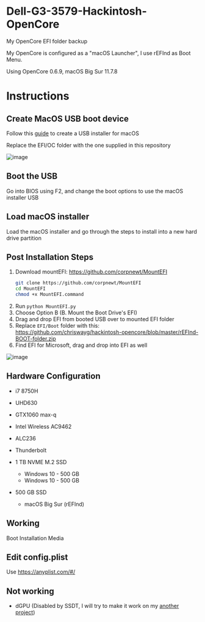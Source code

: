 # Dell-G3-3579-Hackintosh-OpenCore
My OpenCore EFI folder backup

My OpenCore is configured as a "macOS Launcher", I use rEFInd as Boot Menu.

Using OpenCore 0.6.9, macOS Big Sur 11.7.8

# Instructions

## Create MacOS USB boot device

Follow this [guide](https://dortania.github.io/OpenCore-Install-Guide/installer-guide/) to create a USB installer for macOS

Replace the EFI/OC folder with the one supplied in this repository

![image](https://github.com/aarlin/Dell-G3-3579-3779-Hackintosh-OpenCore/assets/5667435/980bfb75-9150-49ea-8db3-4aa8d2fcc57b)

## Boot the USB 
Go into BIOS using F2, and change the boot options to use the macOS installer USB

## Load macOS installer

Load the macOS installer and go through the steps to install into a new hard drive partition

## Post Installation Steps

1. Download mountEFI: https://github.com/corpnewt/MountEFI
   ```bash
   git clone https://github.com/corpnewt/MountEFI
   cd MountEFI
   chmod +x MountEFI.command
   ```
3. Run `python MountEFI.py`  
4. Choose Option B (B. Mount the Boot Drive's EFI)  
5. Drag and drop EFI from booted USB over to mounted EFI folder  
6. Replace `EFI/Boot` folder with this: https://github.com/chriswayg/hackintosh-opencore/blob/master/rEFInd-BOOT-folder.zip  
7. Find EFI for Microsoft, drag and drop into EFI as well

![image](https://github.com/aarlin/Dell-G3-3579-3779-Hackintosh-OpenCore/assets/5667435/626fd0a7-e8a0-4eec-b93e-11ec8e9a2b9d)


## Hardware Configuration
* i7 8750H
* UHD630
* GTX1060 max-q
* Intel Wireless AC9462
* ALC236
* Thunderbolt

* 1 TB NVME M.2 SSD
   * Windows 10 - 500 GB
   * Windows 10 - 500 GB
* 500 GB SSD
   * macOS Big Sur (rEFInd)

## Working
Boot Installation Media

## Edit config.plist

Use https://anyplist.com/#/  

## Not working
* dGPU (Disabled by SSDT, I will try to make it work on my [another project](https://github.com/CerteKim/Dell-G3-3579-HackintoVM))  
